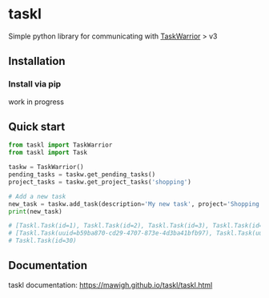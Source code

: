 # taskl
Simple python library for communicating with [TaskWarrior](https://taskwarrior.org/) > v3

## Installation

### Install via pip

work in progress

## Quick start

```python
from taskl import TaskWarrior
from taskl import Task

taskw = TaskWarrior()
pending_tasks = taskw.get_pending_tasks()
project_tasks = taskw.get_project_tasks('shopping')

# Add a new task
new_task = taskw.add_task(description='My new task', project='Shopping', due='tomorrow')
print(new_task)

# [Taskl.Task(id=1), Taskl.Task(id=2), Taskl.Task(id=3), Taskl.Task(id=4)]
# [Taskl.Task(uuid=b59ba870-cd29-4707-873e-4d3ba41bfb97), Taskl.Task(uuid=0a047015-1087-4e16-8778-8267cb8f4a6f)]
# Taskl.Task(id=30)
```

## Documentation

taskl documentation: https://mawigh.github.io/taskl/taskl.html